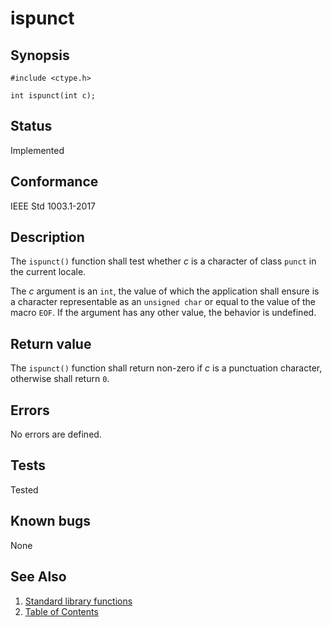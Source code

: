 # ispunct

## Synopsis

`#include <ctype.h>`

`int ispunct(int c);`

## Status

Implemented

## Conformance

IEEE Std 1003.1-2017

## Description

The `ispunct()` function shall test whether _c_ is a character of class `punct` in the current locale.

The _c_ argument is an `int`, the value of which the application shall ensure is a character representable as an
`unsigned char` or equal to the value of the macro `EOF`. If the argument has any other value, the behavior is
undefined.

## Return value

The `ispunct()` function shall return non-zero if _c_ is a punctuation character, otherwise shall return `0`.

## Errors

No errors are defined.

## Tests

Tested

## Known bugs

None

## See Also

1. [Standard library functions](../index.md)
2. [Table of Contents](../../../index.md)
